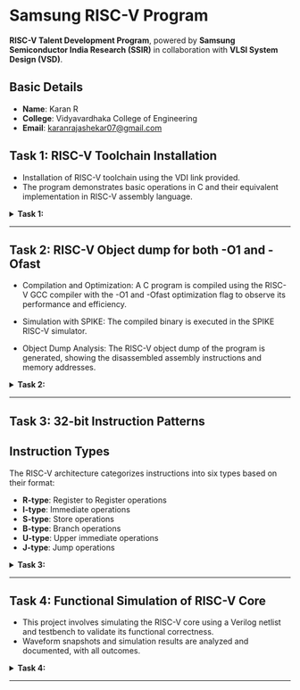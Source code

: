 # Samsung RISC-V Program  

**RISC-V Talent Development Program**, powered by **Samsung Semiconductor India Research (SSIR)** in collaboration with **VLSI System Design (VSD)**.  

## Basic Details  
- **Name**: Karan R  
- **College**: Vidyavardhaka College of Engineering  
- **Email**: karanrajashekar07@gmail.com  

## Task 1: RISC-V Toolchain Installation 
- Installation of RISC-V toolchain using the VDI link provided.
- The program demonstrates basic operations in C and their equivalent implementation in RISC-V assembly language.  
<details>
<summary> <b>Task 1:</b></summary>
<br>
1.Compilation and execution of a C program (sum1ton.c) that calculates the sum of numbers from 1 to 15.
  
![image](https://github.com/user-attachments/assets/92581395-3c0d-4253-84b3-d23bfcf6ffe5)
  
2.Leafpad editor displaying the source code of the sum1ton.c program, implementing the logic to calculate the sum of integers from 1 to 15.
![image](https://github.com/user-attachments/assets/71f9f5e8-56af-4034-b858-d67c87dab718)

3.Terminal window displaying disassembled output, including the assembly instructions of the compiled C program
![image](https://github.com/user-attachments/assets/0926616e-90bf-466b-8b4e-4a43febf0452)

4.RISC-V  -O1 and -Ofast

![image](https://github.com/user-attachments/assets/b8e75b6f-855f-4402-8d46-62c50067b565)

</details>

---------------------------------------------------------

## Task 2: RISC-V Object dump for both -O1 and -Ofast

- Compilation and Optimization: A C program is compiled using the RISC-V GCC compiler with the -O1 and -Ofast optimization flag to observe its performance and efficiency.

- Simulation with SPIKE: The compiled binary is executed in the SPIKE RISC-V simulator.

- Object Dump Analysis: The RISC-V object dump of the program is generated, showing the disassembled assembly instructions and memory addresses.

<details>
<summary> <b>Task 2:</b></summary>
<br>
1.simple c program of swap of numbers using RISC-V GCC

![C(swap_of_no )](https://github.com/user-attachments/assets/cce56ffb-6319-4548-aa8a-86171708f784)

2.object dump file for -O1 

![swap_O1_1](https://github.com/user-attachments/assets/32042ae2-75b9-4a09-8a0e-5617018200b4)
![swap_O1_2](https://github.com/user-attachments/assets/b4859cc3-a0c4-4e5f-b1b0-8e5413967272)

3.object dump file for -Ofast

![swap_Ofast_1](https://github.com/user-attachments/assets/a84db581-02bc-450d-9c7d-3333829915f6)
![swap_Ofast_2](https://github.com/user-attachments/assets/17cc8da5-ad19-4a42-b8df-5a53b0da8c04)

</details>

----------------------------------------------

## Task 3: 32-bit Instruction Patterns



## Instruction Types
The RISC-V architecture categorizes instructions into six types based on their format:
- **R-type**: Register to Register operations
- **I-type**: Immediate operations
- **S-type**: Store operations
- **B-type**: Branch operations
- **U-type**: Upper immediate operations
- **J-type**: Jump operations


<details>
<summary> <b>Task 3:</b></summary>
<br>
## Identified RISC-V Instructions
From the `riscv-objdump` output of the application code, the following 15 unique RISC-V instructions were identified along with their 32-bit formats:

| Instruction        | 32-bit Code         | Type  |
|--------------------|---------------------|-------|
| `add x3, x4, x5`  | `0000000 00101 00100 000 00011 0110011` | R-type |
| `sub x3, x4, x5`  | `0100000 00101 00100 000 00011 0110011` | R-type |
| `and x3, x4, x5`  | `0000000 00101 00100 111 00011 0110011` | R-type |
| `or x3, x4, x5`   | `0000000 00101 00100 110 00011 0110011` | R-type |
| `xor x3, x4, x5`  | `0000000 00101 00100 100 00011 0110011` | R-type |
| `sll x3, x4, x5`  | `0000000 00101 00100 001 00011 0110011` | R-type |
| `srl x3, x4, x5`  | `0000000 00101 00100 101 00011 0110011` | R-type |
| `addi x3, x4, 10` | `000000000010 00100 000 00011 0010011` | I-type |
| `andi x3, x4, 10` | `000000000010 00100 111 00011 0010011` | I-type |
| `ori x3, x4, 10`  | `000000000010 00100 110 00011 0010011` | I-type |
| `sb x3, 4(x5)`    | `0000000 00011 00101 000 00100 0100011` | S-type |
| `sh x3, 4(x5)`    | `0000000 00011 00101 001 00100 0100011` | S-type |
| `beq x3, x4, label` | `0000000 00011 00100 000 00001 1100011` | B-type |
| `lui x3, 0x2000`  | `00100000 00000 00000 101 00011 0110111` | U-type |
| `jal x3, label`   | `00000000 00000 00000 101 00011 1101111` | J-type |


</details>

-------------------------------------------------------

## Task 4: Functional Simulation of RISC-V Core 
- This project involves simulating the RISC-V core using a Verilog netlist and testbench to validate its functional correctness. 
- Waveform snapshots and simulation results are analyzed and documented, with all outcomes.


<details>
<summary> <b>Task 4:</b></summary>
<br>
Analysing the Output Waveform 

**```Instruction 1: ADD R6, R2, R1```**  
![ADD](https://github.com/user-attachments/assets/4e1a72ff-5bdb-4f80-93d5-8d331e26c6cb)

**```Instruction 2: SUB R7, R1, R2```**  
![SUB](https://github.com/user-attachments/assets/919071ea-fa28-46de-92c0-f7e68bef40e0)

**```Instruction 3: AND R8, R1, R3```**
![AND](https://github.com/user-attachments/assets/f9b9195b-99ef-4f78-a0d9-51058dd98feb)

**```Instruction 4: OR R9, R2, R5```**  
![OR](https://github.com/user-attachments/assets/5cd81d5f-5778-44c5-9a86-ed8c11003850)

**```Instruction 5: XOR R10, R1, R4```**  
![XOR](https://github.com/user-attachments/assets/d72dcf44-ea01-4e90-9eb0-575f32a445da)

**```Instruction 6: SLT R1, R2, R4```** 
![SLT](https://github.com/user-attachments/assets/609ec06e-4481-4673-855c-2ac0b362a0c1)

**```Instruction 7: ADDI R12, R4, 5```**  
![ADDI](https://github.com/user-attachments/assets/ea0aa791-26f6-495a-8085-08b6a2fd2577)

**```Instruction 8: BEQ R0, R0, 15```**  
  ![BEQ](https://github.com/user-attachments/assets/10cd28dc-be9c-457d-b615-6c085765fc65)
 
**```Instruction 9: BNE R0, R1, 20```**
![BNE](https://github.com/user-attachments/assets/0eab30b1-fc2a-46ad-8192-e2b3cb91553b)
 
**```Instruction 10: SLL R15, R1, R2```**  
![SLL](https://github.com/user-attachments/assets/5de75b7e-60f4-4d60-83a1-86e86c46a3a3)

</details>

------------------------------------------










